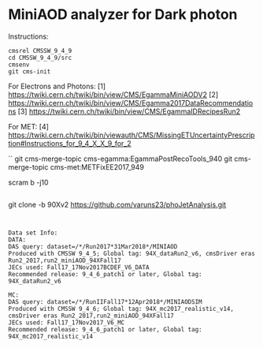 # MiniAOD analyzer for Dark photon

Instructions:
```
cmsrel CMSSW_9_4_9
cd CMSSW_9_4_9/src
cmsenv
git cms-init
```

For Electrons and Photons:
[1] https://twiki.cern.ch/twiki/bin/view/CMS/EgammaMiniAODV2
[2] https://twiki.cern.ch/twiki/bin/view/CMS/Egamma2017DataRecommendations
[3] https://twiki.cern.ch/twiki/bin/view/CMS/EgammaIDRecipesRun2

For MET:
[4] https://twiki.cern.ch/twiki/bin/viewauth/CMS/MissingETUncertaintyPrescription#Instructions_for_9_4_X_X_9_for_2

``
git cms-merge-topic cms-egamma:EgammaPostRecoTools_940
git cms-merge-topic cms-met:METFixEE2017_949

scram b -j10
```

```
git clone -b 90Xv2 https://github.com/varuns23/phoJetAnalysis.git
```


Data set Info:
DATA:
DAS query: dataset=/*/Run2017*31Mar2018*/MINIAOD
Produced with CMSSW 9_4_5; Global tag: 94X_dataRun2_v6, cmsDriver eras Run2_2017,run2_miniAOD_94XFall17
JECs used: Fall17_17Nov2017BCDEF_V6_DATA
Recommended release: 9_4_6_patch1 or later, Global tag: 94X_dataRun2_v6

MC:
DAS query: dataset=/*/RunIIFall17*12Apr2018*/MINIAODSIM
Produced with CMSSW 9_4_6; Global tag: 94X_mc2017_realistic_v14, cmsDriver eras Run2_2017,run2_miniAOD_94XFall17
JECs used: Fall17_17Nov2017_V6_MC
Recommended release: 9_4_6_patch1 or later, Global tag: 94X_mc2017_realistic_v14
